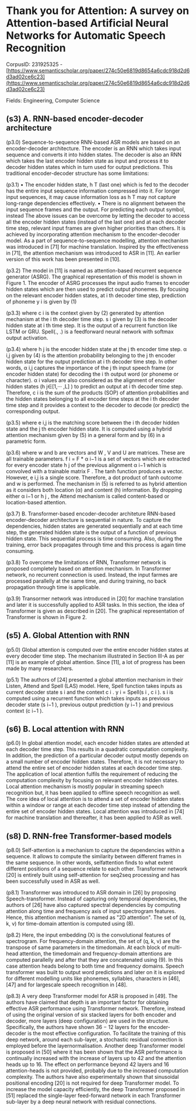 # Thank you for Attention: A survey on Attention-based Artificial Neural Networks for Automatic Speech Recognition

CorpusID: 231925325 - [https://www.semanticscholar.org/paper/274c50e6819d8654a6cdc918d2d6d3ad02ce6c23](https://www.semanticscholar.org/paper/274c50e6819d8654a6cdc918d2d6d3ad02ce6c23)

Fields: Engineering, Computer Science

## (s3) A. RNN-based encoder-decoder architecture
(p3.0) Sequence-to-sequence RNN-based ASR models are based on an encoder-decoder architecture. The encoder is an RNN which takes input sequence and converts it into hidden states. The decoder is also an RNN which takes the last encoder hidden state as input and process it to decoder hidden states which in turn used for output predictions. This traditional encoder-decoder structure has some limitations:

(p3.1) • The encoder hidden state, h T (last one) which is fed to the decoder has the entire input sequence information compressed into it. For longer input sequences, it may cause information loss as h T may not capture long-range dependencies effectively. • There is no alignment between the input sequence frames and the output. For predicting each output symbol, instead The above issues can be overcome by letting the decoder to access all the encoder hidden states (instead of the last one) and at each decoder time step, relevant input frames are given higher priorities than others. It is achieved by incorporating attention mechanism to the encoder-decoder model. As a part of sequence-to-sequence modelling, attention mechanism was introduced in [71] for machine translation. Inspired by the effectiveness in [71], the attention mechanism was introduced to ASR in [11]. An earlier version of this work has been presented in [10].

(p3.2) The model in [11] is named as attention-based recurrent sequence generator (ASRG). The graphical representation of this model is shown in Figure 1. The encoder of ASRG processes the input audio frames to encoder hidden states which are then used to predict output phonemes. By focusing on the relevant encoder hidden states, at i th decoder time step, prediction of phoneme y i is given by (1)

(p3.3) where c i is the context given by (2) generated by attention mechanism at the i th decoder time step. s i given by (3) is the decoder hidden state at i th time step. It is the output of a recurrent function like LSTM or GRU. Spell(., .) is a feedforward neural network with softmax output activation.

(p3.4) where h j is the encoder hidden state at the j th encoder time step. α i,j given by (4) is the attention probability belonging to the j th encoder hidden state for the output prediction at i th decoder time step. In other words, α i,j captures the importance of the j th input speech frame (or encoder hidden state) for decoding the i th output word (or phoneme or character). α i values are also considered as the alignment of encoder hidden states (h j∈[1,··· ,L] ) to predict an output at i th decoder time step. Therefore, c i is the sum of the products (SOP) of attention probabilities and the hidden states belonging to all encoder time steps at the i th decoder time step and it provides a context to the decoder to decode (or predict) the corresponding output.

(p3.5) where e i,j is the matching score between the i th decoder hidden state and the j th encoder hidden state. It is computed using a hybrid attention mechanism given by (5) in a general form and by (6) in a parametric form.

(p3.6) where w and b are vectors and W , V and U are matrices. These are all trainable parameters. f i = F * α i−1 is a set of vectors which are extracted for every encoder state h j of the previous alignment α i−1 which is convolved with a trainable matrix F . The tanh function produces a vector. However, e i,j is a single score. Therefore, a dot product of tanh outcome and w is performed. The mechanism in (5) is referred to as hybrid attention as it considers both location (α) and content (h) information. By dropping either α i−1 or h j , the Attend mechanism is called content-based or location-based attention.

(p3.7) B. Transformer-based encoder-decoder architeture RNN-based encoder-decoder architecture is sequential in nature. To capture the dependencies, hidden states are generated sequentially and at each time step, the generated hidden state is the output of a function of previous hidden state. This sequential process is time consuming. Also, during the training, error back propagates through time and this process is again time consuming.

(p3.8) To overcome the limitations of RNN, Transformer network is proposed completely based on attention mechanism. In Transformer network, no recurrent connection is used. Instead, the input farmes are processed parallelly at the same time, and during training, no back propagation through time is applicable.

(p3.9) Transormer network was introduced in [20] for machine translation and later it is successfully applied to ASR tasks. In this section, the idea of Transformer is given as described in [20]. The graphical representation of Transformer is shown in Figure 2.
## (s5) A. Global Attention with RNN
(p5.0) Global attention is computed over the entire encoder hidden states at every decoder time step. The mechanism illustrated in Section III-A as per [11] is an example of global attention. Since [11], a lot of progress has been made by many researchers.

(p5.1) The authors of [24] presented a global attention mechanism in their Listen, Attend and Spell (LAS) model. Here, Spell function takes inputs as current decoder state s i and the context c i . y i = Spell(s i , c i ). s i is computed using a recurrent function which takes inputs as previous decoder state (s i−1 ), previous output prediction (y i−1 ) and previous context (c i−1 ).
## (s6) B. Local attention with RNN
(p6.0) In global attention model, each encoder hidden states are attended at each decoder time step. This results in a quadratic computation complexity. In addition, the prediction of a particular decoder output mostly depends on a small number of encoder hidden states. Therefore, it is not necessary to attend the entire set of encoder hidden states at each decoder time step. The application of local attention fulfils the requirement of reducing the computation complexity by focusing on relevant encoder hidden states. Local attention mechanism is mostly popular in streaming speech recognition but, it has been applied to offline speech recognition as well. The core idea of local attention is to attend a set of encoder hidden states within a window or range at each decoder time step instead of attending the entire set of encoder hidden states. Local attention was introduced in [74] for machine translation and thereafter, it has been applied to ASR as well.
## (s8) D. RNN-free Transformer-based models
(p8.0) Self-attention is a mechanism to capture the dependencies within a sequence. It allows to compute the similarity between different frames in the same sequence. In other words, selfattention finds to what extent different positions of a sequence relate to each other. Transformer network [20] is entirely built using self-attention for seq2seq processing and has been successfully used in ASR as well.

(p8.1) Transformer was introduced to ASR domain in [26] by proposing Speech-transformer. Instead of capturing only temporal dependencies, the authors of [26] have also captured spectral dependencies by computing attention along time and frequency axis of input spectrogram features. Hence, this attention mechanism is named as "2D attention". The set of (q, k, v) for time-domain attention is computed using (8).

(p8.2) Here, the input embedding (X) is the convolutional features of spectrogram. For frequency-domain attention, the set of (q, k, v) are the transpose of same parameters in the timedomain. At each block of multi-head attention, the timedomain and frequency-domain attentions are computed parallelly and after that they are concatenated using (9). In this case attention heads belong to both time and frequency domains. Speech transformer was built to output word predictions and later on it is explored for different modelling units like phonemes, syllables, characters in [46], [47] and for largescale speech recognition in [48].

(p8.3) A very deep Transformer model for ASR is proposed in [49]. The authors have claimed that depth is an important factor for obtaining effective ASR performance using Transformer network. Therefore, instead of using the original version of six stacked layers for both encoder and decoder, more layers (deep configuration) are used in the structure. Specifically, the authors have shown 36 − 12 layers for the encoder-decoder is the most effective configuration. To facilitate the training of this deep network, around each sub-layer, a stochastic residual connection is employed before the layernormalisation. Another deep Transformer model is proposed in [50] where it has been shown that the ASR performance is continually increased with the increase of layers up to 42 and the attention heads up to 16. The effect on performance beyond 42 layers and 16 attention-heads is not provided, probably due to the increased computation complexity. The authors have also experimentally shown that sinusoidal positional encoding [20] is not required for deep Transformer model. To increase the model capacity efficiently, the deep Transformer proposed in [51] replaced the single-layer feed-forward network in each Transformer sub-layer by a deep neural network with residual connections.
